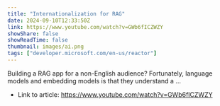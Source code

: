 ```yaml
---
title: "Internationalization for RAG"
date: 2024-09-10T12:33:50Z
link: https://www.youtube.com/watch?v=GWb6fICZWZY
showShare: false
showReadTime: false
thumbnail: images/ai.png
tags: ["developer.microsoft.com/en-us/reactor"]
---
```

Building a RAG app for a non-English audience? Fortunately, language models and embedding models is that they understand a ...

- Link to article: https://www.youtube.com/watch?v=GWb6fICZWZY